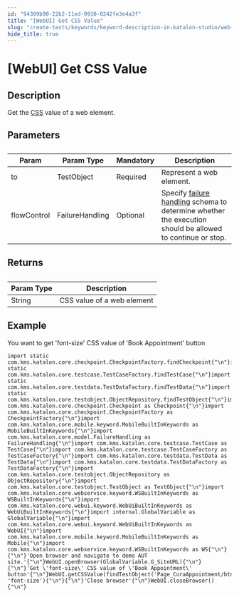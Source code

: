 ```yaml
---
id: "94309b90-22b2-11ed-9930-0242fe3e4a3f"
title: "[WebUI] Get CSS Value"
slug: "create-tests/keywords/keyword-description-in-katalon-studio/web-ui-keywords/webui-get-css-value"
hide_title: true
---
```


# <a id="id_0" class="anchor_top_offset"/><a id="ariaid-title1" class="anchor_top_offset"/>[WebUI] Get CSS Value


## <a id="id_0__id_1" class="anchor_top_offset"/>Description

              
<p xmlns="http://www.w3.org/1999/xhtml" className="p">Get the <a className="xref j-external-link" href="https://en.wikipedia.org/wiki/Cascading_Style_Sheets" target="_blank">CSS</a>   value of a web element.</p> 
      

## <a id="id_0__id_2" class="anchor_top_offset"/>Parameters

              
<table xmlns="http://www.w3.org/1999/xhtml" className="table anchor_top_offset" id="id_0__6f2460f5-d7cb-4215-953a-09981a29dffb"><caption /><thead className="thead"><tr className><th className="entry anchor_top_offset" id="id_0__6f2460f5-d7cb-4215-953a-09981a29dffb__entry__1">Param</th><th className="entry anchor_top_offset" id="id_0__6f2460f5-d7cb-4215-953a-09981a29dffb__entry__2">Param Type</th><th className="entry anchor_top_offset" id="id_0__6f2460f5-d7cb-4215-953a-09981a29dffb__entry__3">Mandatory</th><th className="entry anchor_top_offset" id="id_0__6f2460f5-d7cb-4215-953a-09981a29dffb__entry__4">Description</th></tr></thead><tbody className="tbody"><tr className><td className="entry" headers="id_0__6f2460f5-d7cb-4215-953a-09981a29dffb__entry__1 id_0__6f2460f5-d7cb-4215-953a-09981a29dffb__entry__2 id_0__6f2460f5-d7cb-4215-953a-09981a29dffb__entry__3 id_0__6f2460f5-d7cb-4215-953a-09981a29dffb__entry__4 ">to</td><td className="entry" headers="id_0__6f2460f5-d7cb-4215-953a-09981a29dffb__entry__1 id_0__6f2460f5-d7cb-4215-953a-09981a29dffb__entry__2 id_0__6f2460f5-d7cb-4215-953a-09981a29dffb__entry__3 id_0__6f2460f5-d7cb-4215-953a-09981a29dffb__entry__4 ">TestObject</td><td className="entry" headers="id_0__6f2460f5-d7cb-4215-953a-09981a29dffb__entry__1 id_0__6f2460f5-d7cb-4215-953a-09981a29dffb__entry__2 id_0__6f2460f5-d7cb-4215-953a-09981a29dffb__entry__3 id_0__6f2460f5-d7cb-4215-953a-09981a29dffb__entry__4 ">Required</td><td className="entry" headers="id_0__6f2460f5-d7cb-4215-953a-09981a29dffb__entry__1 id_0__6f2460f5-d7cb-4215-953a-09981a29dffb__entry__2 id_0__6f2460f5-d7cb-4215-953a-09981a29dffb__entry__3 id_0__6f2460f5-d7cb-4215-953a-09981a29dffb__entry__4 ">Represent a web element.</td></tr><tr className><td className="entry" headers="id_0__6f2460f5-d7cb-4215-953a-09981a29dffb__entry__1 id_0__6f2460f5-d7cb-4215-953a-09981a29dffb__entry__2 id_0__6f2460f5-d7cb-4215-953a-09981a29dffb__entry__3 id_0__6f2460f5-d7cb-4215-953a-09981a29dffb__entry__4 ">flowControl</td><td className="entry" headers="id_0__6f2460f5-d7cb-4215-953a-09981a29dffb__entry__1 id_0__6f2460f5-d7cb-4215-953a-09981a29dffb__entry__2 id_0__6f2460f5-d7cb-4215-953a-09981a29dffb__entry__3 id_0__6f2460f5-d7cb-4215-953a-09981a29dffb__entry__4 ">FailureHandling</td><td className="entry" headers="id_0__6f2460f5-d7cb-4215-953a-09981a29dffb__entry__1 id_0__6f2460f5-d7cb-4215-953a-09981a29dffb__entry__2 id_0__6f2460f5-d7cb-4215-953a-09981a29dffb__entry__3 id_0__6f2460f5-d7cb-4215-953a-09981a29dffb__entry__4 ">Optional</td><td className="entry" headers="id_0__6f2460f5-d7cb-4215-953a-09981a29dffb__entry__1 id_0__6f2460f5-d7cb-4215-953a-09981a29dffb__entry__2 id_0__6f2460f5-d7cb-4215-953a-09981a29dffb__entry__3 id_0__6f2460f5-d7cb-4215-953a-09981a29dffb__entry__4 ">Specify <a className="xref" href="/docs/maintain/configure-failure-handling-settings-in-katalon-studio">failure handling</a> schema to         determine whether the execution should be allowed to continue or         stop.</td></tr></tbody></table> 
      

## <a id="id_0__id_3" class="anchor_top_offset"/>Returns

              
<table xmlns="http://www.w3.org/1999/xhtml" className="table anchor_top_offset" id="id_0__45ac515d-c3c3-4c2f-8ac0-0e6aa54161d5"><caption /><thead className="thead"><tr className><th className="entry anchor_top_offset" id="id_0__45ac515d-c3c3-4c2f-8ac0-0e6aa54161d5__entry__1">Param Type</th><th className="entry anchor_top_offset" id="id_0__45ac515d-c3c3-4c2f-8ac0-0e6aa54161d5__entry__2">Description</th></tr></thead><tbody className="tbody"><tr className><td className="entry" headers="id_0__45ac515d-c3c3-4c2f-8ac0-0e6aa54161d5__entry__1 id_0__45ac515d-c3c3-4c2f-8ac0-0e6aa54161d5__entry__2 ">String</td><td className="entry" headers="id_0__45ac515d-c3c3-4c2f-8ac0-0e6aa54161d5__entry__1 id_0__45ac515d-c3c3-4c2f-8ac0-0e6aa54161d5__entry__2 ">CSS value of a web element</td></tr></tbody></table> 
      

## <a id="id_0__id_4" class="anchor_top_offset"/>Example

              
<p xmlns="http://www.w3.org/1999/xhtml" className="p">You want to get 'font-size' CSS value of 'Book Appointment'   button</p> 
              
<pre xmlns="http://www.w3.org/1999/xhtml" className="pre codeblock"><code>import static com.kms.katalon.core.checkpoint.CheckpointFactory.findCheckpoint{"\n"}import static com.kms.katalon.core.testcase.TestCaseFactory.findTestCase{"\n"}import static com.kms.katalon.core.testdata.TestDataFactory.findTestData{"\n"}import static com.kms.katalon.core.testobject.ObjectRepository.findTestObject{"\n"}import com.kms.katalon.core.checkpoint.Checkpoint as Checkpoint{"\n"}import com.kms.katalon.core.checkpoint.CheckpointFactory as CheckpointFactory{"\n"}import com.kms.katalon.core.mobile.keyword.MobileBuiltInKeywords as MobileBuiltInKeywords{"\n"}import com.kms.katalon.core.model.FailureHandling as FailureHandling{"\n"}import com.kms.katalon.core.testcase.TestCase as TestCase{"\n"}import com.kms.katalon.core.testcase.TestCaseFactory as TestCaseFactory{"\n"}import com.kms.katalon.core.testdata.TestData as TestData{"\n"}import com.kms.katalon.core.testdata.TestDataFactory as TestDataFactory{"\n"}import com.kms.katalon.core.testobject.ObjectRepository as ObjectRepository{"\n"}import com.kms.katalon.core.testobject.TestObject as TestObject{"\n"}import com.kms.katalon.core.webservice.keyword.WSBuiltInKeywords as WSBuiltInKeywords{"\n"}import com.kms.katalon.core.webui.keyword.WebUiBuiltInKeywords as WebUiBuiltInKeywords{"\n"}import internal.GlobalVariable as GlobalVariable{"\n"}import com.kms.katalon.core.webui.keyword.WebUiBuiltInKeywords as WebUI{"\n"}import com.kms.katalon.core.mobile.keyword.MobileBuiltInKeywords as Mobile{"\n"}import com.kms.katalon.core.webservice.keyword.WSBuiltInKeywords as WS{"\n"}{"\n"}'Open browser and navigate to demo AUT site.'{"\n"}WebUI.openBrowser(GlobalVariable.G_SiteURL){"\n"}{"\n"}'Get \'font-size\' CSS value of \'Book Appointment\' button'{"\n"}WebUI.getCSSValue(findTestObject('Page_CuraAppointment/btn_BookAppointment'), 'font-size'){"\n"}{"\n"}'Close browser'{"\n"}WebUI.closeBrowser(){"\n"}</code></pre> 
            
